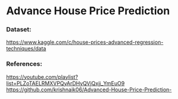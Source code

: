 # Advance House Price Prediction

### Dataset: 
https://www.kaggle.com/c/house-prices-advanced-regression-techniques/data

### References:
https://youtube.com/playlist?list=PLZoTAELRMXVPQyArDHyQVjQxjj_YmEuO9
https://github.com/krishnaik06/Advanced-House-Price-Prediction-
